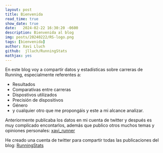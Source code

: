 ```yaml
---
layout: post
title: Bienvenida
read_time: true
show_date: true
date:   2024-02-22 16:30:20 -0600
description: Bienvenida al blog
img: posts/20240222/RS-logo.png  
tags: [bienvenida]
author: Xavi Lluch
github:  jlluch/RunningStats
mathjax: yes
---
```


En este blog voy a compartir datos y estadísticas sobre carreras de Running, especialmente referentes a:
- Resultados
- Comparativas entre carreras
- Dispostivos utilizados
- Precisión de dispositivos
- Género
- y cualquier otro que me propongáis y este a mi alcance analizar.

Anteriormente publicaba los datos en mi cuenta de twitter y después es muy complicado encontarlos, además que publico otros muchos temas y opiniones personales: [xavi_runner](https://twitter.com/xavi_runner)

He creado una cuenta de twitter para compartir todas las publicaciones del blog: [RunningStats](https://twitter.com/runningstats0)

